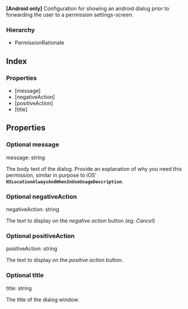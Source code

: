 **[Android only]** Configuration for showing an android dialog prior to forwarding the user to a permission settings-screen.

### Hierarchy

* PermissionRationale

## Index

### Properties

* [message]
* [negativeAction]
* [positiveAction]
* [title]

## Properties

### Optional message

message: string



The body text of the dialog.
Provide an explanation of why you need this permission, similar in purpose to iOS' **`NSLocationAlwaysAndWhenInUseUsageDescription`**.

### Optional negativeAction

negativeAction: string



The text to display on the *negative action* button (eg: *Cancel*)

### Optional positiveAction

positiveAction: string



The text to display on the *positive action* button.

### Optional title

title: string



The title of the dialog window.
